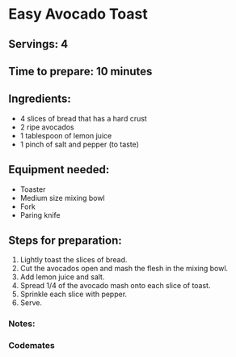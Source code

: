 # Easy Avocado Toast

## Servings: 4

## Time to prepare: 10 minutes

## Ingredients:

- 4 slices of bread that has a hard crust
- 2 ripe avocados
- 1 tablespoon of lemon juice
- 1 pinch of salt and pepper (to taste)

## Equipment needed:

- Toaster
- Medium size mixing bowl
- Fork
- Paring knife

## Steps for preparation:

1. Lightly toast the slices of bread.
2. Cut the avocados open and mash the flesh in the mixing bowl.
3. Add lemon juice and salt.
4. Spread 1/4 of the avocado mash onto each slice of toast.
5. Sprinkle each slice with pepper.
6. Serve.

### Notes:



### Codemates #
